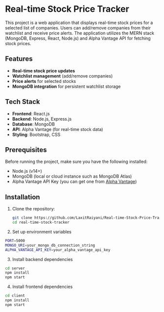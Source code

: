 # Real-time Stock Price Tracker

This project is a web application that displays real-time stock prices for a selected list of companies. Users can add/remove companies from their watchlist and receive price alerts. The application utilizes the MERN stack (MongoDB, Express, React, Node.js) and Alpha Vantage API for fetching stock prices.

## Features

- **Real-time stock price updates**
- **Watchlist management** (add/remove companies)
- **Price alerts** for selected stocks
- **MongoDB integration** for persistent watchlist storage

## Tech Stack

- **Frontend**: React.js
- **Backend**: Node.js, Express.js
- **Database**: MongoDB
- **API**: Alpha Vantage (for real-time stock data)
- **Styling**: Bootstrap, CSS

## Prerequisites

Before running the project, make sure you have the following installed:

- Node.js (v14+)
- MongoDB (local or cloud instance such as MongoDB Atlas)
- Alpha Vantage API Key (you can get one from [Alpha Vantage](https://www.alphavantage.co/))

## Installation

1. Clone the repository:

   ```bash
   git clone https://github.com/LaxitRaiyani/Real-time-Stock-Price-Tracker
   cd real-time-stock-tracker
   ```

2. Set up environment variables

```bash
PORT=5000
MONGO_URI=your_mongo_db_connection_string
ALPHA_VANTAGE_API_KEY=your_alpha_vantage_api_key
```

3. Install backend dependencies
```bash
cd server
npm install
npm start
```

4. Install frontend dependencies
```bash
cd client
npm install
npm start
```
